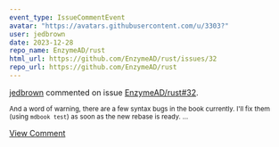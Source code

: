```yaml
---
event_type: IssueCommentEvent
avatar: "https://avatars.githubusercontent.com/u/3303?"
user: jedbrown
date: 2023-12-28
repo_name: EnzymeAD/rust
html_url: https://github.com/EnzymeAD/rust/issues/32
repo_url: https://github.com/EnzymeAD/rust
---
```


<a href='https://github.com/jedbrown' target='_blank'>jedbrown</a> commented on issue <a href='https://github.com/EnzymeAD/rust/issues/32' target='_blank'>EnzymeAD/rust#32</a>.

<small>And a word of warning, there are a few syntax bugs in the book currently. I'll fix them (using `mdbook test`) as soon as the new rebase is ready. ...</small>

<a href='https://github.com/EnzymeAD/rust/issues/32' target='_blank'>View Comment</a>